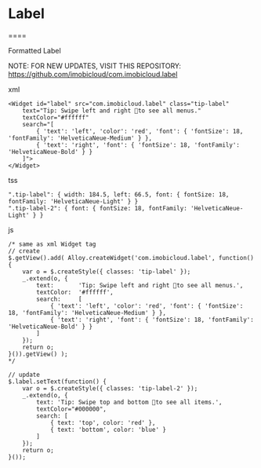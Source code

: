 # Label
====

Formatted Label

NOTE: FOR NEW UPDATES, VISIT THIS REPOSITORY: https://github.com/imobicloud/com.imobicloud.label

xml

	<Widget id="label" src="com.imobicloud.label" class="tip-label" 
		text="Tip: Swipe left and right to see all menus."
		textColor="#ffffff"
		search="[
			{ 'text': 'left', 'color': 'red', 'font': { 'fontSize': 18, 'fontFamily': 'HelveticaNeue-Medium' } },
			{ 'text': 'right', 'font': { 'fontSize': 18, 'fontFamily': 'HelveticaNeue-Bold' } }
		]">
	</Widget>

tss

	".tip-label": { width: 184.5, left: 66.5, font: { fontSize: 18, fontFamily: 'HelveticaNeue-Light' } }
	".tip-label-2": { font: { fontSize: 18, fontFamily: 'HelveticaNeue-Light' } }

js

	/* same as xml Widget tag
	// create
	$.getView().add( Alloy.createWidget('com.imobicloud.label', function() {
        var o = $.createStyle({ classes: 'tip-label' });
        _.extend(o, {
            text: 		'Tip: Swipe left and right to see all menus.',
		 	textColor: 	'#ffffff',
		 	search: 	[
		 		{ 'text': 'left', 'color': 'red', 'font': { 'fontSize': 18, 'fontFamily': 'HelveticaNeue-Medium' } },
				{ 'text': 'right', 'font': { 'fontSize': 18, 'fontFamily': 'HelveticaNeue-Bold' } }
		 	]
        });
        return o;
    }()).getView() );
	*/
	
	// update
	$.label.setText(function() {
	    var o = $.createStyle({ classes: 'tip-label-2' });
	    _.extend(o, {
	        text: 'Tip: Swipe top and bottom to see all items.',
			textColor="#000000",
			search: [
				{ text: 'top', color: 'red' },
				{ text: 'bottom', color: 'blue' }
			]
	    });
	    return o;
	}());
